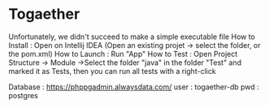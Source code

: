 # Togaether

Unfortunately, we didn't succeed to make a simple executable file
How to Install : Open on Intellij IDEA (Open an existing projet -> select the folder, or the pom.xml)
How to Launch : Run "App"
How to Test : Open Project Structure -> Module ->Select the folder "java" in the folder "Test" and marked it as Tests, then you can run all tests with a right-click

Database :
https://phppgadmin.alwaysdata.com/
user : togaether-db
pwd  : postgres